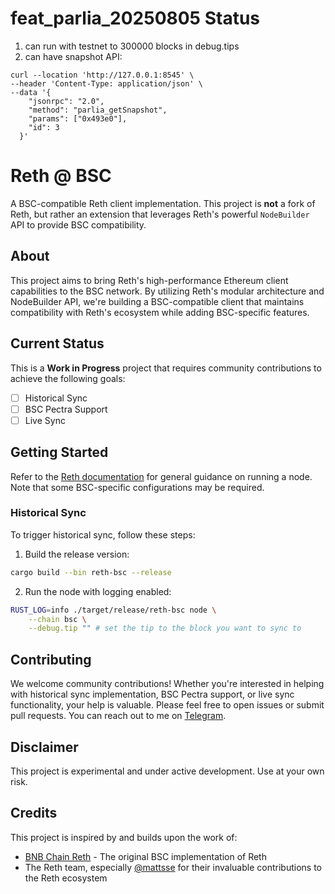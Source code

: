 # feat_parlia_20250805 Status 
1. can run with testnet to 300000 blocks in debug.tips
2. can have snapshot API:
```
curl --location 'http://127.0.0.1:8545' \
--header 'Content-Type: application/json' \
--data '{
    "jsonrpc": "2.0",
    "method": "parlia_getSnapshot",
    "params": ["0x493e0"],
    "id": 3
  }'
```

# Reth @ BSC

A BSC-compatible Reth client implementation. This project is **not** a fork of Reth, but rather an extension that leverages Reth's powerful `NodeBuilder` API to provide BSC compatibility.

## About

This project aims to bring Reth's high-performance Ethereum client capabilities to the BSC network. By utilizing Reth's modular architecture and NodeBuilder API, we're building a BSC-compatible client that maintains compatibility with Reth's ecosystem while adding BSC-specific features.

## Current Status

This is a **Work in Progress** project that requires community contributions to achieve the following goals:

- [ ] Historical Sync
- [ ] BSC Pectra Support
- [ ] Live Sync

## Getting Started

Refer to the [Reth documentation](https://reth.rs/) for general guidance on running a node. Note that some BSC-specific configurations may be required.

### Historical Sync

To trigger historical sync, follow these steps:

1. Build the release version:

```bash
cargo build --bin reth-bsc --release
```

2. Run the node with logging enabled:

```bash
RUST_LOG=info ./target/release/reth-bsc node \
    --chain bsc \
    --debug.tip "" # set the tip to the block you want to sync to
```

## Contributing

We welcome community contributions! Whether you're interested in helping with historical sync implementation, BSC Pectra support, or live sync functionality, your help is valuable. Please feel free to open issues or submit pull requests. You can reach out to me on [Telegram](https://t.me/loocapro).

## Disclaimer

This project is experimental and under active development. Use at your own risk.

## Credits

This project is inspired by and builds upon the work of:

- [BNB Chain Reth](https://github.com/bnb-chain/reth) - The original BSC implementation of Reth
- The Reth team, especially [@mattsse](https://github.com/mattsse) for their invaluable contributions to the Reth ecosystem
